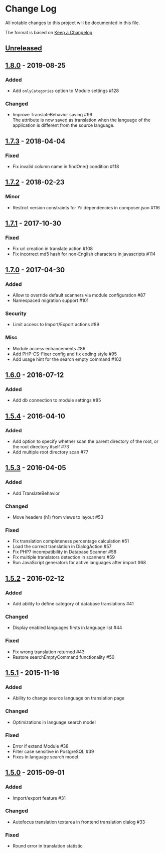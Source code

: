 # Change Log
All notable changes to this project will be documented in this file.

The format is based on [Keep a Changelog](http://keepachangelog.com/).

## [Unreleased]

## [1.8.0] - 2019-08-25

### Added
 - Add `onlyCategories` option to Module settings #128

### Changed
 - Improve TranslateBehavior saving #99  
   The attribute is now saved as translation when the language of the application is different from the source language.

## [1.7.3] - 2018-04-04
### Fixed
 - Fix invalid column name in findOne() condition #118

## [1.7.2] - 2018-02-23
### Minor
 - Restrict version constraints for Yii dependencies in composer.json #116

## [1.7.1] - 2017-10-30
### Fixed
 - Fix url creation in translate action #108
 - Fix incorrect md5 hash for non-English characters in javascripts #114

## [1.7.0] - 2017-04-30
### Added
 - Allow to override default scanners via module configuration #87
 - Namespaced migration support #101

### Security
 - Limit access to Import/Export actions #89

### Misc
 - Module access enhancements #86
 - Add PHP-CS-Fixer config and fix coding style #95
 - Add usage hint for the search empty command #102

## [1.6.0] - 2016-07-12
### Added
 - Add db connection to module settings #85

## [1.5.4] - 2016-04-10
### Added
 - Add option to specify whether scan the parent directory of the root, or the root directory itself #73
 - Add multiple root directory scan #77

## [1.5.3] - 2016-04-05
### Added
 - Add TranslateBehavior

### Changed
 - Move headers (h1) from views to layout #53

### Fixed
 - Fix translation completeness percentage calculation #51
 - Load the correct translation in DialogAction #57
 - Fix PHP7 incompatibility in Database Scanner #58
 - Fix multiple translators detection in scanners #59
 - Run JavaScript generators for active languages after import #68

## [1.5.2] - 2016-02-12
### Added
 - Add ability to define category of database translations #41

### Changed
 - Display enabled languages firsts in language list #44

### Fixed
 - Fix wrong translation returned #43
 - Restore searchEmptyCommand functionality #50

## [1.5.1] - 2015-11-16
### Added
 - Ability to change source language on translation page

### Changed
 - Optimizations in language search model

### Fixed
 - Error if extend Module #38
 - Filter case sensitive in PostgreSQL #39
 - Fixes in language search model

## [1.5.0]  - 2015-09-01
### Added
 - Import/export feature #31

### Changed
 - Autofocus translation textarea in frontend translation dialog #33

### Fixed
 - Round error in translation statistic

[Unreleased]: https://github.com/lajax/yii2-translate-manager/compare/1.8.0...HEAD
[1.8.0]: https://github.com/lajax/yii2-translate-manager/compare/1.7.3...1.8.0
[1.7.3]: https://github.com/lajax/yii2-translate-manager/compare/1.7.2...1.7.3
[1.7.2]: https://github.com/lajax/yii2-translate-manager/compare/1.7.1...1.7.2
[1.7.1]: https://github.com/lajax/yii2-translate-manager/compare/1.7.0...1.7.1
[1.7.0]: https://github.com/lajax/yii2-translate-manager/compare/1.6.0...1.7.0
[1.6.0]: https://github.com/lajax/yii2-translate-manager/compare/1.5.4...1.6.0
[1.5.4]: https://github.com/lajax/yii2-translate-manager/compare/1.5.3...1.5.4
[1.5.3]: https://github.com/lajax/yii2-translate-manager/compare/1.5.2...1.5.3
[1.5.2]: https://github.com/lajax/yii2-translate-manager/compare/1.5.1...1.5.2
[1.5.1]: https://github.com/lajax/yii2-translate-manager/compare/1.5.0...1.5.1
[1.5.0]: https://github.com/lajax/yii2-translate-manager/compare/1.4.9...1.5.0


